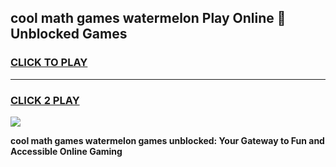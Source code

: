 
## cool math games watermelon Play Online 👋 Unblocked Games
<h3>
<a href="https://news.freeplayer.one?title=cool_math_games_watermelon&ref=17CMG">CLICK TO PLAY</a></h3>
<hr>

<h3>
<a href="https://news.freeplayer.one?title=cool_math_games_watermelon&ref=17CMG">CLICK 2 PLAY</a>
  
</h3>

<a href="https://news.freeplayer.one?title=cool_math_games_watermelon&ref=17CMG/"><img src="https://clearcache.store/games.png"></a>


**cool math games watermelon games unblocked: Your Gateway to Fun and Accessible Online Gaming**
